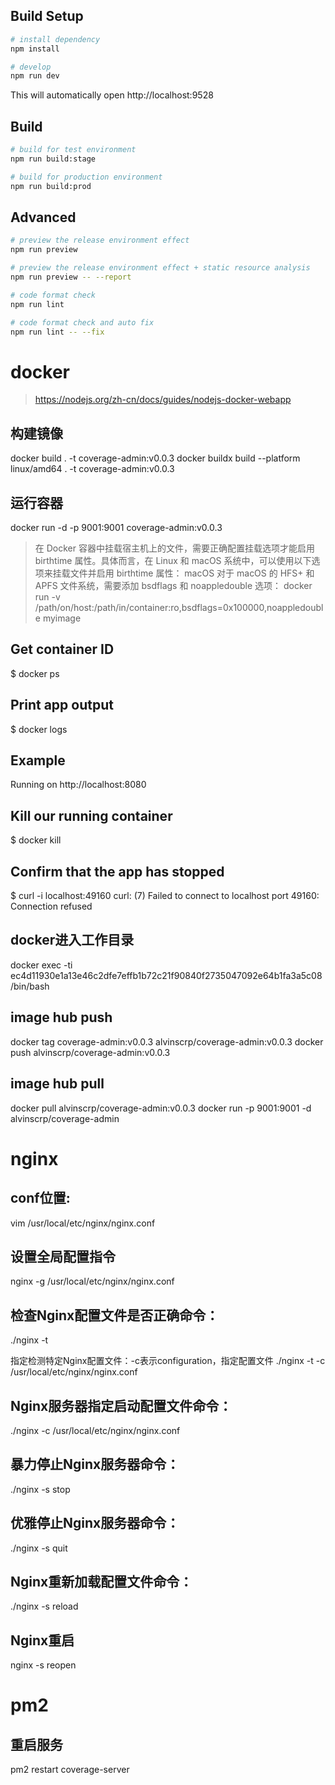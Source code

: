## Build Setup

```bash
# install dependency
npm install

# develop
npm run dev
```

This will automatically open http://localhost:9528

## Build

```bash
# build for test environment
npm run build:stage

# build for production environment
npm run build:prod
```

## Advanced

```bash
# preview the release environment effect
npm run preview

# preview the release environment effect + static resource analysis
npm run preview -- --report

# code format check
npm run lint

# code format check and auto fix
npm run lint -- --fix
```

# docker
> https://nodejs.org/zh-cn/docs/guides/nodejs-docker-webapp
## 构建镜像
docker build . -t coverage-admin:v0.0.3
docker buildx build --platform linux/amd64 . -t coverage-admin:v0.0.3
## 运行容器

docker run -d -p 9001:9001  coverage-admin:v0.0.3
>在 Docker 容器中挂载宿主机上的文件，需要正确配置挂载选项才能启用 birthtime 属性。具体而言，在 Linux 和 macOS 系统中，可以使用以下选项来挂载文件并启用 birthtime 属性：
macOS
对于 macOS 的 HFS+ 和 APFS 文件系统，需要添加 bsdflags 和 noappledouble 选项：
docker run -v /path/on/host:/path/in/container:ro,bsdflags=0x100000,noappledouble myimage


## Get container ID
$ docker ps

## Print app output
$ docker logs <container id>

##  Example
Running on http://localhost:8080


##  Kill our running container
$ docker kill <container id>
<container id>
## Confirm that the app has stopped
$ curl -i localhost:49160
curl: (7) Failed to connect to localhost port 49160: Connection refused

## docker进入工作目录
docker exec -ti ec4d11930e1a13e46c2dfe7effb1b72c21f90840f2735047092e64b1fa3a5c08 /bin/bash



## image hub push
docker tag coverage-admin:v0.0.3 alvinscrp/coverage-admin:v0.0.3
docker push alvinscrp/coverage-admin:v0.0.3

## image hub pull
docker pull alvinscrp/coverage-admin:v0.0.3
docker run -p 9001:9001 -d alvinscrp/coverage-admin 

# nginx

## conf位置:
vim /usr/local/etc/nginx/nginx.conf
## 设置全局配置指令
nginx -g /usr/local/etc/nginx/nginx.conf

## 检查Nginx配置文件是否正确命令：
 ./nginx -t

指定检测特定Nginx配置文件：-c表示configuration，指定配置文件
./nginx -t -c /usr/local/etc/nginx/nginx.conf

## Nginx服务器指定启动配置文件命令：
./nginx -c /usr/local/etc/nginx/nginx.conf
## 暴力停止Nginx服务器命令：
./nginx -s stop
## 优雅停止Nginx服务器命令：
./nginx -s quit
## Nginx重新加载配置文件命令：
./nginx -s reload

## Nginx重启
nginx -s reopen 


# pm2
## 重启服务
pm2 restart coverage-server